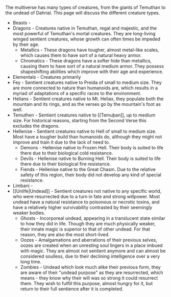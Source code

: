 The multiverse has many types of creatures, from the giants of Temuthan to the undead of Dahrial. This page will discuss the different creature types.
 
- Beasts -
- Dragons - Creatures native in Temuthan, regal and majestic, and the most powerful of Temuthan's mortal creatures. They are long-living winged sentient creatures, whose growth can often times be impeded by their age.
    - Metallics - These dragons have tougher, almost metal-like scales, which causes them to have sort of a natural heavy armor.
    - Chromatics - These dragons have a softer hide than metallics, causing them to have sort of a natural medium armor. They possess shapeshifting abilities which improve with their age and experience.
- Elementals - Creatures primarily 
- Fey - Sentient creatures native to Preida of small to medium size. They are more connected to nature than humanoids are, which results in a myriad of adaptations of a specific races to the environment.
- Helians - Sentient creatures native to Mt. Heliax, they populate both the mountain and its rings, and as the verses go by the mountain's foot as well.  
- Temuthen - Sentient creatures native to [[Temuþan]], up to medium size. For historical reasons, starting from the Second Verse this excludes the dragons.
- Hellenise - Sentient creatures native to Hell of small to medium size. Most have a tougher build than humanoids do, although they might not improve and train it due to the lack of need to.
    - Demons - Hellenise native to Frozen Hell. Their body is suited to life there due to their biological cold resistance.
    - Devils - Hellenise native to Burning Hell. Their body is suited to life there due to their biological fire resistance.
    - Fiends - Hellenise native to the Great Chasm. Due to the relative safety of this region, their body did not develop any kind of special resistance.
- Limbani - 
- [[Unlife|Undead]] - Sentient creatures not native to any specific world, who were resurrected due to a turn in fate and strong willpower. Most undead have a natural resistance to poisonous or necrotic toxins, and have a relatively higher survivability contrasted by their seemingly weaker bodies.
    - Ghosts - Incorporeal undead, appearing in a translucent state similar to how they did in life. Though they are much physically weaker, their innate magic is superior to that of other undead. For that reason, they are also the most short-lived.
    - Oozes - Amalgamations and aberrations of their previous selves, oozes are created when an unresting soul lingers in a place imbued with magic. They are almost not sentient anymore and can almost be considered soulless, due to their declining intelligence over a very long time.
    - Zombies - Undead which look much alike their previous form, they are aware of their "undead purpose" as they are resurrected, which means - they know why their will was so strong it could resurrect them. They wish to fulfill this purpose, almost hungry for it, but return to their full sentience after it is completed.